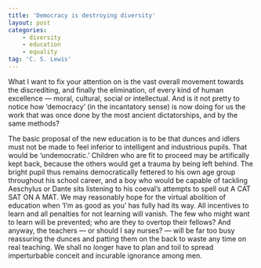 ```yaml
---
title: 'Democracy is destroying diversity'
layout: post
categories:
    - diversity
    - education
    - equality
tag: 'C. S. Lewis'
---
```


What I want to fix your attention on is the vast overall movement towards the discrediting, and finally the elimination, of every kind of human excellence — moral, cultural, social or intellectual. And is it not pretty to notice how ‘democracy’ (in the incantatory sense) is now doing for us the work that was once done by the most ancient dictatorships, and by the same methods?  
   
The basic proposal of the new education is to be that dunces and idlers must not be made to feel inferior to intelligent and industrious pupils. That would be ‘undemocratic.’ Children who are fit to proceed may be artifically kept back, because the others would get a trauma by being left behind. The bright pupil thus remains democratically fettered to his own age group throughout his school career, and a boy who would be capable of tackling Aeschylus or Dante sits listening to his coeval’s attempts to spell out A CAT SAT ON A MAT. We may reasonably hope for the virtual abolition of education when ‘I’m as good as you’ has fully had its way. All incentives to learn and all penalties for not learning will vanish. The few who might want to learn will be prevented; who are they to overtop their fellows? And anyway, the teachers — or should I say nurses? — will be far too busy reassuring the dunces and patting them on the back to waste any time on real teaching. We shall no longer have to plan and toil to spread imperturbable conceit and incurable ignorance among men.